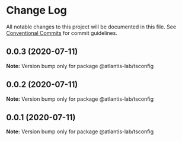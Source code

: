 # Change Log

All notable changes to this project will be documented in this file.
See [Conventional Commits](https://conventionalcommits.org) for commit guidelines.

## 0.0.3 (2020-07-11)

**Note:** Version bump only for package @atlantis-lab/tsconfig





## 0.0.2 (2020-07-11)

**Note:** Version bump only for package @atlantis-lab/tsconfig





## 0.0.1 (2020-07-11)

**Note:** Version bump only for package @atlantis-lab/tsconfig
